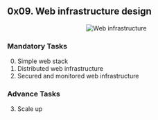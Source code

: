 ## 0x09. Web infrastructure design

<p align="center"><img src="https://th.bing.com/th/id/R.1700f106cbef22725a16c89d35d76017?rik=sXp4cK0bebngAg&pid=ImgRaw&r=0" alt="Web infrastructure" /></p>

### Mandatory Tasks

0. Simple web stack
1. Distributed web infrastructure
2. Secured and monitored web infrastructure

### Advance Tasks

3. Scale up

